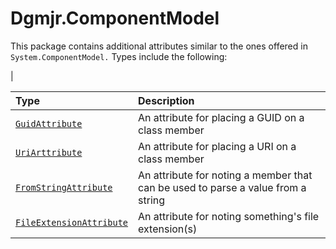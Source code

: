 # Dgmjr.ComponentModel

This package contains additional attributes similar to the ones offered in `System.ComponentModel.`  Types include the following:

| 
<!-- @import "[TOC]" {cmd="toc" depthFrom=1 depthTo=6 orderedList=false} -->
Type                                                                                                                                           | Description                                                                      |
| :----------------------------------------------------------------------------------------------------------------------------------------------- | :--------------------------------------------------------------------------------- |
| [`GuidAttribute`](https://github.com/justinwritescode/Types/blob/Use-Resources/src/Core/ComponentModel/GuidAttribute.cs)                   | An attribute for placing a GUID on a class member                                |
| [`UriArttribute`](https://github.com/justinwritescode/Types/blob/Use-Resources/src/Core/ComponentModel/UriAttribute.cs)                    | An attribute for placing a URI on a class member                                 |
| [`FromStringAttribute`](https://github.com/justinwritescode/Types/blob/Use-Resources/src/Core/ComponentModel/FromStringAttribute.cs)       | An attribute for noting a member that can be used to parse a value from a string |
| [`FileExtensionAttribute`](https://github.com/justinwritescode/Types/blob/Use-Resources/src/Core/ComponentModel/FileExtensionAttribute.cs) | An attribute for noting something's file extension(s)                            |
